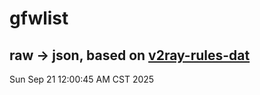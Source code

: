 # gfwlist
## raw -> json, based on [v2ray-rules-dat](https://github.com/Loyalsoldier/v2ray-rules-dat)
Sun Sep 21 12:00:45 AM CST 2025

